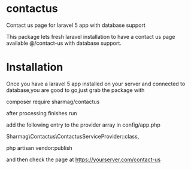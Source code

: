 # contactus
Contact us page for laravel 5 app with database support

This package lets fresh laravel installation to have a contact us page available @/contact-us with database support.

# Installation
Once you have a laravel 5 app installed on your server and connected to database,you are good to go,just grab the package with 

composer require sharmag/contactus

after processing finishes run

add the following entry to the provider array in config/app.php

Sharmag\Contactus\ContactusServiceProvider::class, 

php artisan vendor:publish

and then check the page at https://yourserver.com/contact-us
